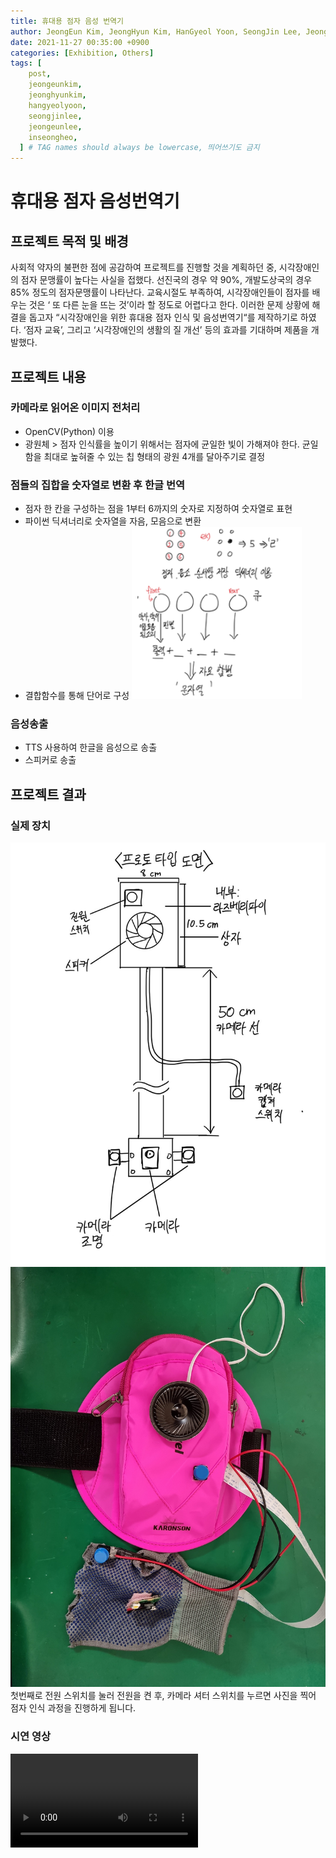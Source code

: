 ```yaml
---
title: 휴대용 점자 음성 번역기
author: JeongEun Kim, JeongHyun Kim, HanGyeol Yoon, SeongJin Lee, JeongEun Lee, InSeong Heo
date: 2021-11-27 00:35:00 +0900
categories: [Exhibition, Others]
tags: [
    post,
    jeongeunkim,
    jeonghyunkim,
    hangyeolyoon,
    seongjinlee,
    jeongeunlee,
    inseongheo,
  ] # TAG names should always be lowercase, 띄어쓰기도 금지
---
```


# 휴대용 점자 음성번역기

## 프로젝트 목적 및 배경

사회적 약자의 불편한 점에 공감하여 프로젝트를 진행할 것을 계획하던 중, 시각장애인의 점자 문맹률이 높다는 사실을 접했다.
선진국의 경우 약 90%, 개발도상국의 경우 85% 정도의 점자문맹률이 나타난다. 교육시절도 부족하여, 시각장애인들이 점자를 배우는 것은 ‘ 또 다른 눈을 뜨는 것’이라 할 정도로 어렵다고 한다.
이러한 문제 상황에 해결을 돕고자 “시각장애인을 위한 휴대용 점자 인식 및 음성번역기“를 제작하기로 하였다. ‘점자 교육’, 그리고 ‘시각장애인의 생활의 질 개선’ 등의 효과를 기대하며 제품을 개발했다.

## 프로젝트 내용

### 카메라로 읽어온 이미지 전처리

- OpenCV(Python) 이용
- 광원체 > 점자 인식률을 높이기 위해서는 점자에 균일한 빛이 가해져야 한다. 균일함을 최대로 높혀줄 수 있는 칩 형태의 광원 4개를 달아주기로 결정

### 점들의 집합을 숫자열로 변환 후 한글 번역

- 점자 한 칸을 구성하는 점을 1부터 6까지의 숫자로 지정하여 숫자열로 표현
- 파이썬 딕셔너리로 숫자열을 자음, 모음으로 변환
- 결합함수를 통해 단어로 구성
  <img src="/assets/img/post/2021-11-27-portable_braille_voice_translator/braile.png">

### 음성송출

- TTS 사용하여 한글을 음성으로 송출
- 스피커로 송출

## 프로젝트 결과

### 실제 장치

<img src="/assets/img/post/2021-11-27-portable_braille_voice_translator/diagram.jpg">
<img src="/assets/img/post/2021-11-27-portable_braille_voice_translator/result.jpg">
첫번째로 전원 스위치를 눌러 전원을 켠 후, 카메라 셔터 스위치를 누르면
 사진을 찍어 점자 인식 과정을 진행하게 됩니다.
 
### 시연 영상
<video src="/assets/img/post/2021-11-27-portable_braille_voice_translator/demo.mp4">
